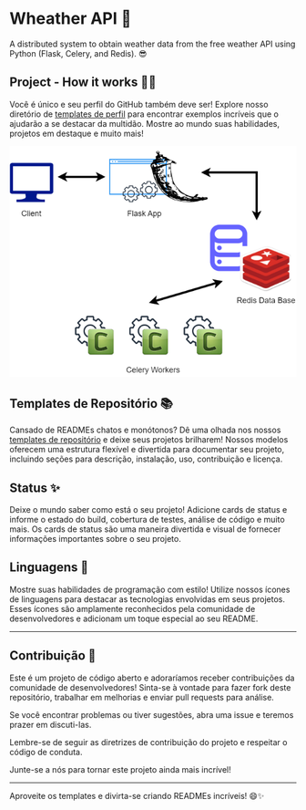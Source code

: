 # Wheather API 🚀
A distributed system to obtain weather data from the free weather API using Python (Flask, Celery, and Redis).
😎

## Project - How it works  🙋‍♂️

Você é único e seu perfil do GitHub também deve ser! Explore nosso diretório de [templates de perfil](https://github.com/DiasEllen26/template-readme/tree/main/perfil) para encontrar exemplos incríveis que o ajudarão a se destacar da multidão. Mostre ao mundo suas habilidades, projetos em destaque e muito mais!

![ProjectDiagram](https://github.com/Ascendina/wheatherapi/blob/main/diagrama_flask_celery_redis.png)


## Templates de Repositório 📚

Cansado de READMEs chatos e monótonos? Dê uma olhada nos nossos [templates de repositório](https://github.com/DiasEllen26/template-readme/tree/main/repositorio) e deixe seus projetos brilharem! Nossos modelos oferecem uma estrutura flexível e divertida para documentar seu projeto, incluindo seções para descrição, instalação, uso, contribuição e licença.

## Status ✨

Deixe o mundo saber como está o seu projeto! Adicione cards de status e informe o estado do build, cobertura de testes, análise de código e muito mais. Os cards de status são uma maneira divertida e visual de fornecer informações importantes sobre o seu projeto.

## Linguagens 🚀

Mostre suas habilidades de programação com estilo! Utilize nossos ícones de linguagens para destacar as tecnologias envolvidas em seus projetos. Esses ícones são amplamente reconhecidos pela comunidade de desenvolvedores e adicionam um toque especial ao seu README.

---

## Contribuição 🤝

Este é um projeto de código aberto e adoraríamos receber contribuições da comunidade de desenvolvedores! Sinta-se à vontade para fazer fork deste repositório, trabalhar em melhorias e enviar pull requests para análise.

Se você encontrar problemas ou tiver sugestões, abra uma issue e teremos prazer em discuti-las.

Lembre-se de seguir as diretrizes de contribuição do projeto e respeitar o código de conduta.

Junte-se a nós para tornar este projeto ainda mais incrível!

---

Aproveite os templates e divirta-se criando READMEs incríveis! 😄✨
